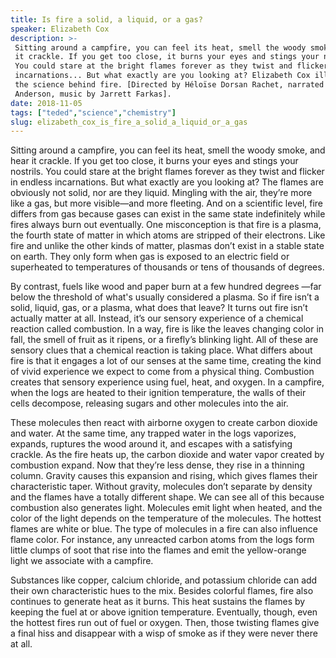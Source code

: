```yaml
---
title: Is fire a solid, a liquid, or a gas?
speaker: Elizabeth Cox
description: >-
 Sitting around a campfire, you can feel its heat, smell the woody smoke, and hear
 it crackle. If you get too close, it burns your eyes and stings your nostrils.
 You could stare at the bright flames forever as they twist and flicker in endless
 incarnations... But what exactly are you looking at? Elizabeth Cox illuminates
 the science behind fire. [Directed by Héloïse Dorsan Rachet, narrated by Addison
 Anderson, music by Jarrett Farkas].
date: 2018-11-05
tags: ["teded","science","chemistry"]
slug: elizabeth_cox_is_fire_a_solid_a_liquid_or_a_gas
---
```


Sitting around a campfire, you can feel its heat, smell the woody smoke, and hear it
crackle. If you get too close, it burns your eyes and stings your nostrils. You could
stare at the bright flames forever as they twist and flicker in endless incarnations. But
what exactly are you looking at? The flames are obviously not solid, nor are they liquid.
Mingling with the air, they’re more like a gas, but more visible—and more fleeting. And
on a scientific level, fire differs from gas because gases can exist in the same state
indefinitely while fires always burn out eventually. One misconception is that fire is a
plasma, the fourth state of matter in which atoms are stripped of their electrons. Like
fire and unlike the other kinds of matter, plasmas don’t exist in a stable state on earth.
They only form when gas is exposed to an electric field or superheated to temperatures of
thousands or tens of thousands of degrees.

By contrast, fuels like wood and paper burn at a few hundred degrees —far below the
threshold of what's usually considered a plasma. So if fire isn’t a solid, liquid, gas, or
a plasma, what does that leave? It turns out fire isn’t actually matter at all. Instead,
it’s our sensory experience of a chemical reaction called combustion. In a way, fire is
like the leaves changing color in fall, the smell of fruit as it ripens, or a firefly’s
blinking light. All of these are sensory clues that a chemical reaction is taking place.
What differs about fire is that it engages a lot of our senses at the same time, creating
the kind of vivid experience we expect to come from a physical thing. Combustion creates
that sensory experience using fuel, heat, and oxygen. In a campfire, when the logs are 
heated to their ignition temperature, the walls of their cells decompose, releasing sugars
and other molecules into the air.

These molecules then react with airborne oxygen to create carbon dioxide and water. At
the same time, any trapped water in the logs vaporizes, expands, ruptures the wood around
it, and escapes with a satisfying crackle. As the fire heats up, the carbon dioxide and
water vapor created by combustion expand. Now that they’re less dense, they rise in a
thinning column. Gravity causes this expansion and rising, which gives flames their
characteristic taper. Without gravity, molecules don’t separate by density and the flames 
have a totally different shape. We can see all of this because combustion also generates
light. Molecules emit light when heated, and the color of the light depends on the
temperature of the molecules. The hottest flames are white or blue. The type of molecules
in a fire can also influence flame color. For instance, any unreacted carbon atoms from
the logs form little clumps of soot that rise into the flames and emit the yellow-orange
light we associate with a campfire.

Substances like copper, calcium chloride, and potassium chloride can add their own
characteristic hues to the mix. Besides colorful flames, fire also continues to generate
heat as it burns. This heat sustains the flames by keeping the fuel at or above ignition
temperature. Eventually, though, even the hottest fires run out of fuel or oxygen. Then,
those twisting flames give a final hiss and disappear with a wisp of smoke as if they were
never there at all.

<!--
ad_duration=0
event="TED-Ed"
external_start_time=0
intro_duration=0
is_subtitle_required="False"
is_talk_featured="False"
language="en"
language_swap="False"
native_language="en"
number_of_related_talks=6
number_of_speakers=1
number_of_subtitled_videos=0
number_of_tags=3
number_of_talk_download_languages=23
number_of_talk_more_resources=0
number_of_talk_recommendations=0
number_of_talks_take_actions=0
post_ad_duration=0
published_timestamp="2018-11-05 19:53:11"
recording_date="2018-11-05"
speaker_is_published=0
speaker_name="Elizabeth Cox"
talk_name="Is fire a solid, a liquid, or a gas?"
talks_tags=["teded","science","chemistry"]
url_photo_talk="https://s3.amazonaws.com/talkstar-photos/uploads/39b18c9a-4d49-4f98-8a3e-b53a4707f9ea/fire_textless.jpg"
url_webpage="https://www.ted.com/talks/elizabeth_cox_is_fire_a_solid_a_liquid_or_a_gas"
video_type_name="TED-Ed Original"
-->